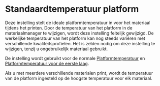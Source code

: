 Standaardtemperatuur platform
====
Deze instelling stelt de ideale platformtemperatuur in voor het materiaal tijdens het printen. Door de temperatuur van het platform in de materiaalmanager te wijzigen, wordt deze instelling feitelijk gewijzigd. De werkelijke temperatuur van het platform kan nog steeds variëren met verschillende kwaliteitsprofielen. Het is zelden nodig om deze instelling te wijzigen, tenzij u ongebruikelijk materiaal gebruikt.

De instelling wordt gebruikt voor de normale [Platformtemperatuur](materiaal_bed_temperatuur.md) en [Platformtemperatuur voor de eerste laag](materiaal_bed_temperatuur_laag_0.md).

Als u met meerdere verschillende materialen print, wordt de temperatuur van de platform ingesteld op de hoogste temperatuur voor elk materiaal.